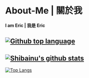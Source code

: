 # About-Me | 關於我
**I am Eric | 我是 Eric**

[![Github top language](https://img.shields.io/github/languages/top/Eric101201/dc-bot?style=for-the-badge)](https://github.com/Eric101201/dc-bot)
---
[![Shibainu's github stats](https://github-readme-stats-two-smoky.vercel.app/api?username=Eric101201&theme=cobalt&count_private=true&show_icons=true&include_all_commits=true)](https://github.com/Eric101201)
---
[![Top Langs](https://github-readme-stats-two-smoky.vercel.app/api/top-langs/?username=Eric101201&theme=cobalt)](https://github.com/Eric101201)
